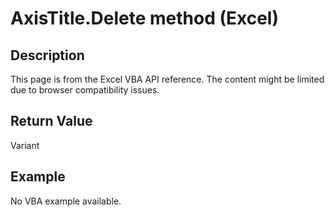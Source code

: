 # AxisTitle.Delete method (Excel)

## Description
This page is from the Excel VBA API reference. The content might be limited due to browser compatibility issues.

## Return Value
Variant

## Example
No VBA example available.
